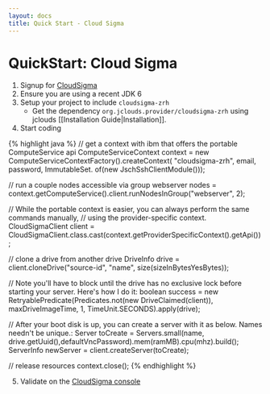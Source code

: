 ```yaml
---
layout: docs
title: Quick Start - Cloud Sigma
---
```


# QuickStart: Cloud Sigma

1. Signup for [CloudSigma](https://cs.cloudsigma.com/accounts/signup/)
2. Ensure you are using a recent JDK 6
3. Setup your project to include `cloudsigma-zrh`
	* Get the dependency `org.jclouds.provider/cloudsigma-zrh` using jclouds [[Installation Guide|Installation]].
4. Start coding

{% highlight java %}
// get a context with ibm that offers the portable ComputeService api
ComputeServiceContext context = new ComputeServiceContextFactory().createContext(
                    "cloudsigma-zrh", email, password,
                    ImmutableSet.<Module> of(new JschSshClientModule()));

// run a couple nodes accessible via group webserver
nodes = context.getComputeService().client.runNodesInGroup("webserver", 2);

// While the portable context is easier, you can always perform the same commands manually,
// using the provider-specific context.
CloudSigmaClient client = CloudSigmaClient.class.cast(context.getProviderSpecificContext().getApi());

// clone a drive from another drive
DriveInfo drive = client.cloneDrive("source-id", "name", size(sizeInBytesYesBytes));

// Note you'll have to block until the drive has no exclusive lock before starting your server.  Here's how I do it:
boolean success =  new RetryablePredicate<DriveInfo>(Predicates.not(new DriveClaimed(client)), maxDriveImageTime, 1, TimeUnit.SECONDS).apply(drive);

// After your boot disk is up, you can create a server with it as below. Names needn't be unique.:
Server toCreate = Servers.small(name, drive.getUuid(),defaultVncPassword).mem(ramMB).cpu(mhz).build();
ServerInfo newServer = client.createServer(toCreate);

// release resources 
context.close();
{% endhighlight %}

5. Validate on the [CloudSigma console](https://cs.cloudsigma.com)
